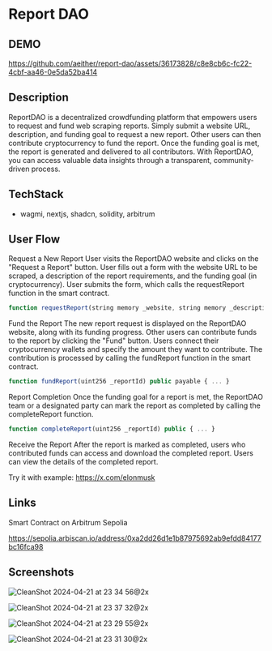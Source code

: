 # Report DAO

## DEMO

https://github.com/aeither/report-dao/assets/36173828/c8e8cb6c-fc22-4cbf-aa46-0e5da52ba414

## Description

ReportDAO is a decentralized crowdfunding platform that empowers users to request and fund web scraping reports. Simply submit a website URL, description, and funding goal to request a new report. Other users can then contribute cryptocurrency to fund the report. Once the funding goal is met, the report is generated and delivered to all contributors. With ReportDAO, you can access valuable data insights through a transparent, community-driven process.

## TechStack
- wagmi, nextjs, shadcn, solidity, arbitrum

## User Flow

Request a New Report
User visits the ReportDAO website and clicks on the "Request a Report" button.
User fills out a form with the website URL to be scraped, a description of the report requirements, and the funding goal (in cryptocurrency).
User submits the form, which calls the requestReport function in the smart contract.

```js
function requestReport(string memory _website, string memory _description, uint256 _fundingGoal) public { ... }
```

Fund the Report
The new report request is displayed on the ReportDAO website, along with its funding progress.
Other users can contribute funds to the report by clicking the "Fund" button.
Users connect their cryptocurrency wallets and specify the amount they want to contribute.
The contribution is processed by calling the fundReport function in the smart contract.

```js
function fundReport(uint256 _reportId) public payable { ... }
```

Report Completion
Once the funding goal for a report is met, the ReportDAO team or a designated party can mark the report as completed by calling the completeReport function.

```js
function completeReport(uint256 _reportId) public { ... }
```

Receive the Report
After the report is marked as completed, users who contributed funds can access and download the completed report.
Users can view the details of the completed report.

Try it with example: https://x.com/elonmusk

## Links

Smart Contract on Arbitrum Sepolia

https://sepolia.arbiscan.io/address/0xa2dd26d1e1b87975692ab9efdd84177bc16fca98

## Screenshots

![CleanShot 2024-04-21 at 23 34 56@2x](https://github.com/aeither/report-dao/assets/36173828/8d26950c-5a16-4502-8d3e-7e0539a9a7a8)

![CleanShot 2024-04-21 at 23 37 32@2x](https://github.com/aeither/report-dao/assets/36173828/8723d712-0f9a-4459-a6df-22264b843212)

![CleanShot 2024-04-21 at 23 29 55@2x](https://github.com/aeither/report-dao/assets/36173828/d2395d95-886b-481f-9f68-98cfc57237f8)

![CleanShot 2024-04-21 at 23 31 30@2x](https://github.com/aeither/report-dao/assets/36173828/c2259e8d-dcc4-47b1-a002-d294cb0316d8)


